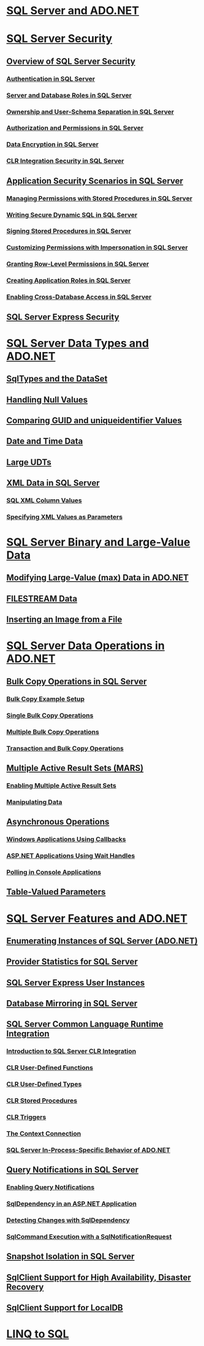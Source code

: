 # [SQL Server and ADO.NET](index.md)
# [SQL Server Security](sql-server-security.md)
## [Overview of SQL Server Security](overview-of-sql-server-security.md)
### [Authentication in SQL Server](authentication-in-sql-server.md)
### [Server and Database Roles in SQL Server](server-and-database-roles-in-sql-server.md)
### [Ownership and User-Schema Separation in SQL Server](ownership-and-user-schema-separation-in-sql-server.md)
### [Authorization and Permissions in SQL Server](authorization-and-permissions-in-sql-server.md)
### [Data Encryption in SQL Server](data-encryption-in-sql-server.md)
### [CLR Integration Security in SQL Server](clr-integration-security-in-sql-server.md)
## [Application Security Scenarios in SQL Server](application-security-scenarios-in-sql-server.md)
### [Managing Permissions with Stored Procedures in SQL Server](managing-permissions-with-stored-procedures-in-sql-server.md)
### [Writing Secure Dynamic SQL in SQL Server](writing-secure-dynamic-sql-in-sql-server.md)
### [Signing Stored Procedures in SQL Server](signing-stored-procedures-in-sql-server.md)
### [Customizing Permissions with Impersonation in SQL Server](customizing-permissions-with-impersonation-in-sql-server.md)
### [Granting Row-Level Permissions in SQL Server](granting-row-level-permissions-in-sql-server.md)
### [Creating Application Roles in SQL Server](creating-application-roles-in-sql-server.md)
### [Enabling Cross-Database Access in SQL Server](enabling-cross-database-access-in-sql-server.md)
## [SQL Server Express Security](sql-server-express-security.md)
# [SQL Server Data Types and ADO.NET](sql-server-data-types.md)
## [SqlTypes and the DataSet](sqltypes-and-the-dataset.md)
## [Handling Null Values](handling-null-values.md)
## [Comparing GUID and uniqueidentifier Values](comparing-guid-and-uniqueidentifier-values.md)
## [Date and Time Data](date-and-time-data.md)
## [Large UDTs](large-udts.md)
## [XML Data in SQL Server](xml-data-in-sql-server.md)
### [SQL XML Column Values](sql-xml-column-values.md)
### [Specifying XML Values as Parameters](specifying-xml-values-as-parameters.md)
# [SQL Server Binary and Large-Value Data](sql-server-binary-and-large-value-data.md)
## [Modifying Large-Value (max) Data in ADO.NET](modifying-large-value-max-data.md)
## [FILESTREAM Data](filestream-data.md)
## [Inserting an Image from a File](inserting-an-image-from-a-file.md)
# [SQL Server Data Operations in ADO.NET](sql-server-data-operations.md)
## [Bulk Copy Operations in SQL Server](bulk-copy-operations-in-sql-server.md)
### [Bulk Copy Example Setup](bulk-copy-example-setup.md)
### [Single Bulk Copy Operations](single-bulk-copy-operations.md)
### [Multiple Bulk Copy Operations](multiple-bulk-copy-operations.md)
### [Transaction and Bulk Copy Operations](transaction-and-bulk-copy-operations.md)
## [Multiple Active Result Sets (MARS)](multiple-active-result-sets-mars.md)
### [Enabling Multiple Active Result Sets](enabling-multiple-active-result-sets.md)
### [Manipulating Data](manipulating-data.md)
## [Asynchronous Operations](asynchronous-operations.md)
### [Windows Applications Using Callbacks](windows-applications-using-callbacks.md)
### [ASP.NET Applications Using Wait Handles](aspnet-apps-using-wait-handles.md)
### [Polling in Console Applications](polling-in-console-applications.md)
## [Table-Valued Parameters](table-valued-parameters.md)
# [SQL Server Features and ADO.NET](sql-server-features-and-adonet.md)
## [Enumerating Instances of SQL Server (ADO.NET)](enumerating-instances-of-sql-server.md)
## [Provider Statistics for SQL Server](provider-statistics-for-sql-server.md)
## [SQL Server Express User Instances](sql-server-express-user-instances.md)
## [Database Mirroring in SQL Server](database-mirroring-in-sql-server.md)
## [SQL Server Common Language Runtime Integration](sql-server-common-language-runtime-integration.md)
### [Introduction to SQL Server CLR Integration](introduction-to-sql-server-clr-integration.md)
### [CLR User-Defined Functions](clr-user-defined-functions.md)
### [CLR User-Defined Types](clr-user-defined-types.md)
### [CLR Stored Procedures](clr-stored-procedures.md)
### [CLR Triggers](clr-triggers.md)
### [The Context Connection](the-context-connection.md)
### [SQL Server In-Process-Specific Behavior of ADO.NET](sql-server-in-process-specific-behavior-of-adonet.md)
## [Query Notifications in SQL Server](query-notifications-in-sql-server.md)
### [Enabling Query Notifications](enabling-query-notifications.md)
### [SqlDependency in an ASP.NET Application](sqldependency-in-an-aspnet-app.md)
### [Detecting Changes with SqlDependency](detecting-changes-with-sqldependency.md)
### [SqlCommand Execution with a SqlNotificationRequest](sqlcommand-execution-with-a-sqlnotificationrequest.md)
## [Snapshot Isolation in SQL Server](snapshot-isolation-in-sql-server.md)
## [SqlClient Support for High Availability, Disaster Recovery](sqlclient-support-for-high-availability-disaster-recovery.md)
## [SqlClient Support for LocalDB](sqlclient-support-for-localdb.md)
# [LINQ to SQL](linq/)
